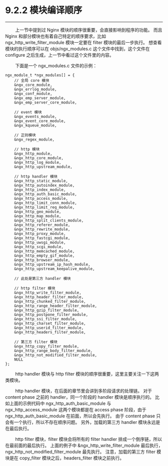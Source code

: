 # 9.2.2 模块编译顺序
***

&emsp;&emsp;
上一节中提到过 Nginx 模块的顺序很重要，会直接影响到程序的功能。
而且 Nginx 和部分模块也有着自己特定的顺序要求，比如 ngx\_http\_write\_filter\_module 模块一定要在 filter 模块的最后一步执行。
想查看模块的执行顺序可以在 objs/ngx\_modules.c 这个文件中找到，这个文件在 configure 之后生成，上一节中看过这个文件里的内容。

&emsp;&emsp;
下面是一个 ngx\_modules.c 文件的示例：

    ngx_module_t *ngx_modules[] = {
        // 全局 core 模块
        &ngx_core_module,
        &ngx_errlog_module,
        &ngx_conf_module,
        &ngx_emp_server_module,
        &ngx_emp_server_core_module,

        // event 模块
        &ngx_events_module,
        &ngx_event_core_module,
        &ngx_kqueue_module,

        // 正则模块
        &ngx_regex_module,

        // http 模块
        &ngx_http_module,
        &ngx_http_core_module,
        &ngx_http_log_module,
        &ngx_http_upstream_module,

        // http handler 模块
        &ngx_http_static_module,
        &ngx_http_autoindex_module,
        &ngx_http_index_module,
        &ngx_http_auth_basic_module,
        &ngx_http_access_module,
        &ngx_http_limit_conn_module,
        &ngx_http_limit_req_module,
        &ngx_http_geo_module,
        &ngx_http_map_module,
        &ngx_http_split_clients_module,
        &ngx_http_referer_module,
        &ngx_http_rewrite_module,
        &ngx_http_proxy_module,
        &ngx_http_fastcgi_module,
        &ngx_http_uwsgi_module,
        &ngx_http_scgi_module,
        &ngx_http_memcached_module,
        &ngx_http_empty_gif_module,
        &ngx_http_browser_module,
        &ngx_http_upstream_ip_hash_module,
        &ngx_http_upstream_keepalive_module,

        // 此处是第三方 handler 模块

        // http filter 模块
        &ngx_http_write_filter_module,
        &ngx_http_header_filter_module,
        &ngx_http_chunked_filter_module,
        &ngx_http_range_header_filter_module,
        &ngx_http_gzip_filter_module,
        &ngx_http_postpone_filter_module,
        &ngx_http_ssi_filter_module,
        &ngx_http_charset_filter_module,
        &ngx_http_userid_filter_module,
        &ngx_http_headers_filter_module,

        // 第三方 filter 模块
        &ngx_http_copy_filter_module,
        &ngx_http_range_body_filter_module,
        &ngx_http_not_modified_filter_module,
        NULL
    };

&emsp;&emsp;
http handler 模块与 http filter 模块的顺序很重要，这里主要关注一下这两类模块。

&emsp;&emsp;
http handler 模块，在后面的章节里会讲到多阶段请求的处理链。
对于 content phase 之前的 handler，同一个阶段的 handler 模块是顺序执行的。
比如上面的示例代码中 ngx\_http\_auth\_basic\_module 与 ngx\_http\_access\_module 这两个模块都是在 access phase 阶段，由于 ngx\_http\_auth\_basic\_module 在前面，所以会先执行。
由于 content phase 只会有一个执行，所以不存在顺序问题。
另外，加载的第三方 handler 模块永远是在最后执行。

&emsp;&emsp;
http filter 模块，filter 模块会将所有的 filter handler 排成一个倒序链，所以在最前面的最后执行。
上面的例子中 &ngx\_http\_write\_filter\_module 最后执行，ngx\_http\_not\_modified\_filter\_module 最先执行。
注意，加载的第三方 filter 模块是在 copy\_filter 模块之后，headers\_filter 模块之前执行。